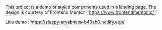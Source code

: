 This project is a demo of styled components used in a landing page.
The design is courtesy of Frontend Mentor ( https://www.frontendmentor.io/ )

Live demo : https://sleepy-aryabhata-b40ab0.netlify.app/

